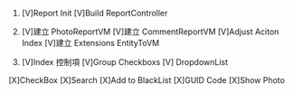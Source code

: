 1. [V]Report Init
   [V]Build ReportController

2. [V]建立 PhotoReportVM
   [V]建立 CommentReportVM
   [V]Adjust Aciton Index
   [V]建立 Extensions EntityToVM

3. [V]Index 控制項
   [V]Group Checkboxs
   [V] DropdownList

[X]CheckBox
[X]Search
[X]Add to BlackList
[X]GUID Code
[X]Show Photo

